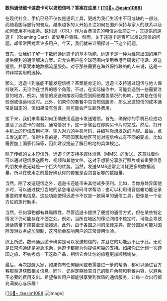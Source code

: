 **数码通储值卡遠遊卡可以发短信吗？答案在这里！[[TG💪+ @esim1088](https://t.me/s/esim1088)]**

在现代社会，手机已经不仅仅是通讯工具，更成为我们生活中不可或缺的一部分。而随着国际旅行的普及，越来越多的人开始关注如何在国外保持与家人的联系以及如何使用本地服务。数码通（CSL）作为香港领先的电信运营商之一，其提供的遠遊卡（Roaming Card）备受用户青睐。然而，关于遠遊卡是否可以发送短信的问题，却常常困扰着许多用户。今天，我们就来详细探讨一下这个问题。

首先，让我们了解一下数码通远遊卡的基本功能。远遊卡是一种为经常出国的用户提供便利的通信解决方案。它允许用户在全球范围内使用香港号码拨打电话、发送短信，并享受本地数据流量服务。对于那些需要在海外保持联络的人来说，这是一种非常实用的选择。

那么，远遊卡到底能不能发短信呢？答案是肯定的。远遊卡支持通过短信与他人保持联系，无论你在世界的哪个角落。不过，在实际操作中，可能会遇到一些需要注意的地方。例如，短信的发送和接收可能受到网络覆盖情况的影响，尤其是在信号较弱或偏远地区时。此外，如果你的套餐中包含短信服务，那么发送短信的成本通常是固定的，但如果没有包含，则可能会产生额外费用。

接下来，我们来看看如何正确使用远遊卡发送短信。首先，确保你的手机已经成功激活了远遊卡的服务。通常情况下，这一步骤会在你购买卡片时完成。然后，打开手机上的短信应用程序，输入对方的手机号码，并编写你想发送的内容。最后，点击发送即可。值得注意的是，不同国家和地区可能对短信格式有不同的要求，比如需要加上国家代码等，因此建议提前了解目的地的具体规定。

除了传统的文本短信外，远遊卡还支持多媒体消息（MMS）的发送。这意味着你可以通过短信发送图片、视频和其他文件。这对于想要分享旅行照片或者重要信息的朋友来说无疑是一个巨大的优势。当然，发送MMS通常会消耗更多的数据流量，所以在使用之前最好确认你的套餐是否包含足够的数据量。

当然，除了发送短信之外，远遊卡还能带来其他诸多便利。比如，当你身处异国他乡时，可以通过拨打当地的紧急电话号码寻求帮助；也可以利用语音信箱功能记录重要的来电信息。这些功能使得远遊卡不仅是一款简单的通信工具，更像是一个全方位的旅行助手。

当然，任何事物都有其局限性。尽管远遊卡提供了便捷的通信方式，但在某些特定情况下仍可能存在不便之处。例如，当所在地区的移动网络不稳定时，可能会导致通话质量下降甚至无法接通。此外，由于各国之间的法律差异，部分国家可能对国际漫游业务施加限制，这可能会影响用户的正常使用体验。

综上所述，数码通远遊卡确实是可以发送短信的，并且它的功能远不止于此。无论是日常沟通还是紧急求助，远遊卡都能为你提供可靠的支持。如果你正计划一次跨国之旅，不妨考虑一下这款产品，相信它会让你的旅程更加顺畅愉快。

最后，再次提醒大家，如果你有任何疑问或者需要进一步的帮助，都可以通过官方客服渠道获取相关信息。同时，记得定期检查自己的账户余额和套餐内容，以避免不必要的费用支出。希望每位用户都能够享受到优质的通信服务，让每一次出行都充满安心与乐趣！

[[TG💪+ @esim1088](https://t.me/s/esim1088) ![Image](https://i.postimg.cc/4NQfJmqS/Snipaste-2025-05-13-00-14-12.png)]